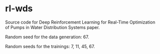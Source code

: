 # rl-wds
Source code for Deep Reinforcement Learning for Real-Time Optimization of Pumps in Water Distribution Systems paper.

Random seed for the data generation: 67.

Random seeds for the trainings: 7, 11, 45, 67.
